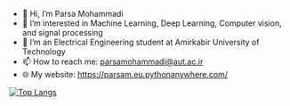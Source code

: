 - 👋 Hi, I’m Parsa Mohammadi
- 👀 I’m interested in Machine Learning, Deep Learning, Computer vision, and signal processing
- :closed_book: I’m an Electrical Engineering student at Amirkabir University of Technology
- 📫 How to reach me: parsamohammadi@aut.ac.ir
- :globe_with_meridians: My website: https://parsam.eu.pythonanywhere.com/

[![Top Langs](https://github-readme-stats.vercel.app/api/top-langs/?username=anuraghazra&layout=compact)](https://github.com/anuraghazra/github-readme-stats)
